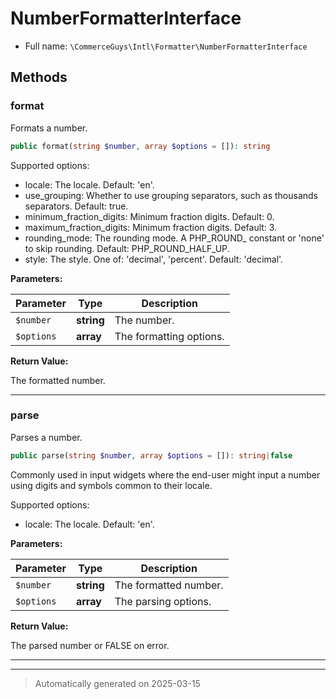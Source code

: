 
# NumberFormatterInterface





* Full name: `\CommerceGuys\Intl\Formatter\NumberFormatterInterface`



## Methods


### format

Formats a number.

```php
public format(string $number, array $options = []): string
```

Supported options:
- locale:                  The locale. Default: 'en'.
- use_grouping:            Whether to use grouping separators,
                           such as thousands separators.
                           Default: true.
- minimum_fraction_digits: Minimum fraction digits. Default: 0.
- maximum_fraction_digits: Minimum fraction digits. Default: 3.
- rounding_mode:           The rounding mode.
                           A PHP_ROUND_ constant or 'none' to skip
                           rounding. Default: PHP_ROUND_HALF_UP.
- style:                   The style.
                           One of: 'decimal', 'percent'.
                           Default: 'decimal'.






**Parameters:**

| Parameter | Type | Description |
|-----------|------|-------------|
| `$number` | **string** | The number. |
| `$options` | **array** | The formatting options. |


**Return Value:**

The formatted number.




***

### parse

Parses a number.

```php
public parse(string $number, array $options = []): string|false
```

Commonly used in input widgets where the end-user might input
a number using digits and symbols common to their locale.

Supported options:
- locale: The locale. Default: 'en'.






**Parameters:**

| Parameter | Type | Description |
|-----------|------|-------------|
| `$number` | **string** | The formatted number. |
| `$options` | **array** | The parsing options. |


**Return Value:**

The parsed number or FALSE on error.




***


***
> Automatically generated on 2025-03-15
